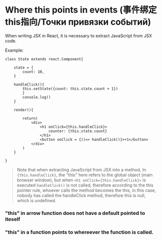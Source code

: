 # Where this points in events (事件绑定this指向/Точки привязки событий)
When writing JSX in React, it is necessary to extract JavaScript from JSX code.  

Example:  
```
class State extends react.Component{

    state = {
        count: 10,
    }
    
    handleClick(){
        this.setState({count: this.state.count + 1})
        }
        console.log()
    }

    render(){
       
        return(
            <div>
                <h1 onClick={this.handleClick}>
                    counter: {this.state.count}
                </h1>
                <button onClick = {()=> handleClick()}>+1</button>
            </div>
        )
    }

}
```
>Note that when extracting JavaScript from JSX into a method, In `{this.handleClick}`, the "this" here refers to the global object (main browser window), but when `<h1 onClick={this.handleClick}>` is executed `handleClick()` is not called, therefore according to the this pointer rule, whoever calls the method becomes the this, in this case, nobody has called the handleClick method, therefore this is null, which is undefined.  

### "this" in arrow function does not have a default pointed to iteself  

### "this" in a function points to whereever the function is called.
